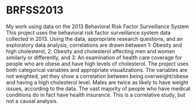 # BRFSS2013
My work using data on the 2013 Behavioral Risk Factor Surveillance System
This project uses the behavioral risk factor surveillance system data collected in 2013. Using the data, appropriate research questions, and an exploratory data analysis, correlations are drawn between 1: Obesity and high cholesterol, 2: Obesity and cholesterol affecting men and women similarly or differently, and 3: An examination of health care coverage for people who are obese and have high levels of cholesterol. The project uses both categorical variables and appropriate visualizations. The variables are not weighted, yet they show a correlation between being overweight/obese and having a high cholesterol level. Males are twice as likely to have weight issues, according to the data. The vast majority of people who have medical conditions do in fact have health insurance. This is a correlative study, but not a causal analysis.
